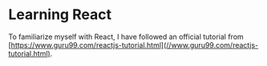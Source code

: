# Learning React

To familiarize myself with React, I have followed an official tutorial from [https://www.guru99.com/reactjs-tutorial.html](//www.guru99.com/reactjs-tutorial.html).